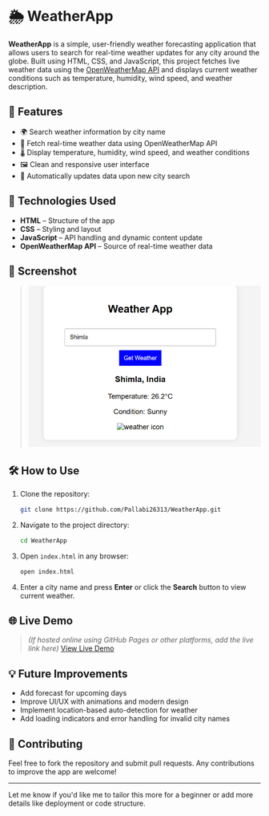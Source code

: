 # 🌦️ WeatherApp

**WeatherApp** is a simple, user-friendly weather forecasting application that allows users to search for real-time weather updates for any city around the globe. Built using HTML, CSS, and JavaScript, this project fetches live weather data using the [OpenWeatherMap API](https://openweathermap.org/api) and displays current weather conditions such as temperature, humidity, wind speed, and weather description.

## 🔧 Features

* 🌍 Search weather information by city name
* 📡 Fetch real-time weather data using OpenWeatherMap API
* 🌡️ Display temperature, humidity, wind speed, and weather conditions
* 🖼️ Clean and responsive user interface
* 🔄 Automatically updates data upon new city search

## 🚀 Technologies Used

* **HTML** – Structure of the app
* **CSS** – Styling and layout
* **JavaScript** – API handling and dynamic content update
* **OpenWeatherMap API** – Source of real-time weather data

## 📸 Screenshot

> ![WeatherApp Screenshot](Screenshot.png)

## 🛠️ How to Use

1. Clone the repository:

   ```bash
   git clone https://github.com/Pallabi26313/WeatherApp.git
   ```
2. Navigate to the project directory:

   ```bash
   cd WeatherApp
   ```
3. Open `index.html` in any browser:

   ```bash
   open index.html
   ```
4. Enter a city name and press **Enter** or click the **Search** button to view current weather.

## 🌐 Live Demo

> *(If hosted online using GitHub Pages or other platforms, add the live link here)*
> [View Live Demo](#)

## 💡 Future Improvements

* Add forecast for upcoming days
* Improve UI/UX with animations and modern design
* Implement location-based auto-detection for weather
* Add loading indicators and error handling for invalid city names

## 🤝 Contributing

Feel free to fork the repository and submit pull requests. Any contributions to improve the app are welcome!

---

Let me know if you'd like me to tailor this more for a beginner or add more details like deployment or code structure.
